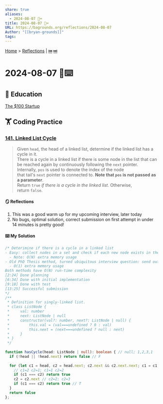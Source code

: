 ```yaml
---  
share: true  
aliases:  
  - 2024-08-07 📖⌨️  
title: 2024-08-07 📖⌨️  
URL: https://bagrounds.org/reflections/2024-08-07  
Author: "[[bryan-grounds]]"  
tags:   
---  
```

[Home](../index.md) > [Reflections](./index.md) | [⏮️](./2024-08-04.md) [⏭️](./2024-08-09.md)  
# 2024-08-07 📖⌨️  
## 🧠 Education  
[The $100 Startup](../books/the-100-dollar-startup.md)  
  
## 🏋 Coding Practice  
  
### [141. Linked List Cycle](https://leetcode.com/problems/linked-list-cycle)  
> Given `head`, the head of a linked list, determine if the linked list has a cycle in it.  
> There is a cycle in a linked list if there is some node in the list that can be reached again by continuously following the `next` pointer. Internally, `pos` is used to denote the index of the node that tail's `next` pointer is connected to. **Note that `pos` is not passed as a parameter**.  
> Return `true` _if there is a cycle in the linked list_. Otherwise, return `false`.  
  
#### 🪞 Reflections  
1. This was a good warm up for my upcoming interview, later today  
2. No bugs, optimal solution, correct submission on first attempt in under 14 minutes is pretty good!  
  
#### ⌨️ My Solution  
```ts  
/* Deterimine if there is a cycle in a linked list  
- Easy: collect nodes in a set and check if each new node exists in the set  
  - Note: O(N) extra memory usage  
- Old PhD Thesis method, turned ubiquitous interview question: send out multiple cursors at different paces and return if they're ever at the same node  
  - O(1) extra memory usage  
Both methods have O(N) run-time complexity  
[2:24] Done planning  
[6:34] Done with initial implementation  
[9:18] Done with test  
[13:25] Successful submission  
*/  
/**  
 * Definition for singly-linked list.  
 * class ListNode {  
 *     val: number  
 *     next: ListNode | null  
 *     constructor(val?: number, next?: ListNode | null) {  
 *         this.val = (val===undefined ? 0 : val)  
 *         this.next = (next===undefined ? null : next)  
 *     }  
 * }  
 */  
  
function hasCycle(head: ListNode | null): boolean { // null; 1,2,3,1  
  if (!head || !head.next) return false // F  
  
  for (let c1 = head, c2 = head.next; c2.next && c2.next.next; c1 = c1.next, c2 = c2.next) {  
    // c1=2 c2=1; c1=1 c2=2  
    if (c1 === c2) return true  
    c2 = c2.next // c2=2; c2=3  
    if (c1 === c2) return true // T  
  }  
  return false  
};  
```  
